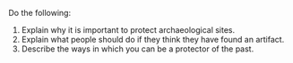 Do the following:

1. Explain why it is important to protect archaeological sites.
1. Explain what people should do if they think they have found an artifact.
1. Describe the ways in which you can be a protector of the past.
